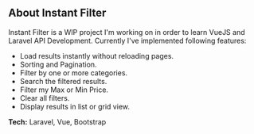 ## About Instant Filter

Instant Filter is a WIP project I'm working on in order to learn VueJS and Laravel API Development. Currently I've implemented following features:

- Load results instantly without reloading pages.
- Sorting and Pagination.
- Filter by one or more categories.
- Search the filtered results.
- Filter my Max or Min Price.
- Clear all filters.
- Display results in list or grid view.

**Tech:** Laravel, Vue, Bootstrap